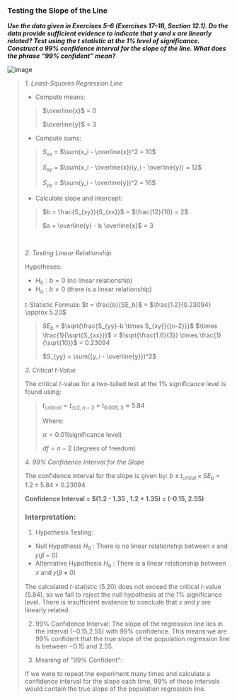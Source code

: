 ### Testing the Slope of the Line

***Use the data given in
Exercises
5–6 (Exercises 17–18, Section 12.1). Do the
data provide sufficient evidence to indicate that y and
x are linearly related? Test using the t statistic at the
1% level of significance. Construct a 99% confidence
interval
for the slope of the line. What does the phrase
“99% confident” mean?***

![image](https://github.com/user-attachments/assets/b5de1b29-bc0d-4887-bda4-79a3f2d6e8f5)

>
>*1. Least-Squares Regression Line*
>
>- Compute means:
>>$\overline{x}$ = 0
>>
>>$\overline{y}$ = 3
>
>- Compute sums:
>
>>$S_{xx}$ = $\sum(x_i - \overline{x})^2 = 10$
>>
>>$S_{xy}$ = $\sum(x_i - \overline{x})(y_i - \overline{y}) = 12$
>>
>>$S_{yy}$ = $\sum(y_i - \overline{y})^2 = 16$
>
>- Calculate slope and intercept:
>
>>$b = \frac{S_{xy}}{S_{xx}}$ = $\frac{12}{10} = 2$
>>
>>$a = \overline{y} - b \overline{x}$ = 3
>
><br/>
>
>*2. Testing Linear Relationship*
>
>Hypotheses:
>
>- $H_0 : b=0$  (no linear relationship)
>- $H_a : b\neq0$ (there is a linear relationship)
>
> t-Statistic Formula: $t = \frac{b}{SE_b}$ = $\frac{1.2}{0.23094} \approx 5.20$
>
>>$SE_b$ = $\sqrt{\frac{S_{yy}-b \times S_{xy}}{{n-2}}}$ $\times \frac{1}{\sqrt{S_{xx}}}$ = $\sqrt{\frac{1.6}{3}} \times \frac{1}{\sqrt{10}}$ = 0.23094
>>
>>$S_{yy} = \sum({y_i - \overline{y}})^2$
>
>*3. Critical t-Value*
>
>The critical 𝑡-value for a two-tailed test at the 1% significance level is found using:
>
>>$t_{critical} = t_{\alpha/2,n-2}$ = $t_{0.005,3} \approx 5.84$
>>
>>Where:
>>
>>$\alpha = 0.01$(significance level)
>>
>>$df = n-2$ (degrees of freedom)
>
>*4. 99% Confidence Interval for the Slope*
>
>The confidence interval for the slope is given by: $b \pm t_{critial} \times SE_b$ = $1.2 \pm 5.84 \times 0.23094$
>
>**Confidence Interval = $(1.2 - 1.35 , 1.2 + 1.35) = (-0.15, 2.55)**
>
>### Interpretation:
>
>1. Hypothesis Testing:
>
>- Null Hypothesis $H_0$ : There is no linear relationship between 𝑥 and 𝑦(𝛽 = 0)
>- Alternative Hypothesis $H_a$ : There is a linear relationship between  𝑥 and 𝑦(𝛽 $\neq$ 0)
>
>The calculated 𝑡-statistic (5.20) does not exceed the critical 𝑡-value (5.84), so we fail to reject the null hypothesis at the 1% significance level. There is insufficient evidence to conclude that 
𝑥 and 𝑦 are linearly related.
>
>2. 99% Confidence Interval: The slope of the regression line lies in the interval (−0.15,2.55) with 99% confidence. This means we are 99% confident that the true slope of the population regression line is between −0.15 and 2.55.
>
>3. Meaning of "99% Confident":
>
>If we were to repeat the experiment many times and calculate a confidence interval for the slope each time, 99% of those intervals would contain the true slope of the population regression line.

